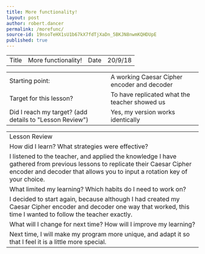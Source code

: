 ```yaml
---
title: More functionality!
layout: post
author: robert.dancer
permalink: /morefunc/
source-id: 19nsoTeHX1sU1b67kX7fdTjXaDn_5BKJN8nwmKQHDUpE
published: true
---
```

<table>
  <tr>
    <td>Title</td>
    <td>More functionality!</td>
    <td>Date</td>
    <td>20/9/18</td>
  </tr>
</table>


<table>
  <tr>
    <td>Starting point:</td>
    <td>A working Caesar Cipher encoder and decoder</td>
  </tr>
  <tr>
    <td>Target for this lesson?</td>
    <td>To have replicated what the teacher showed us</td>
  </tr>
  <tr>
    <td>Did I reach my target? 
(add details to "Lesson Review")</td>
    <td>Yes, my version works identically</td>
  </tr>
</table>


<table>
  <tr>
    <td>Lesson Review</td>
  </tr>
  <tr>
    <td>How did I learn? What strategies were effective? </td>
  </tr>
  <tr>
    <td>I listened to the teacher, and applied the knowledge I have gathered from previous lessons to replicate their Caesar Cipher encoder and decoder that allows you to input a rotation key of your choice.</td>
  </tr>
  <tr>
    <td>What limited my learning? Which habits do I need to work on? </td>
  </tr>
  <tr>
    <td>I decided to start again, because although I had created my Caesar Cipher encoder and decoder one way that worked, this time I wanted to follow the teacher exactly.</td>
  </tr>
  <tr>
    <td>What will I change for next time? How will I improve my learning?</td>
  </tr>
  <tr>
    <td>Next time, I will make my program more unique, and adapt it so that I feel it is a little more special.</td>
  </tr>
</table>


